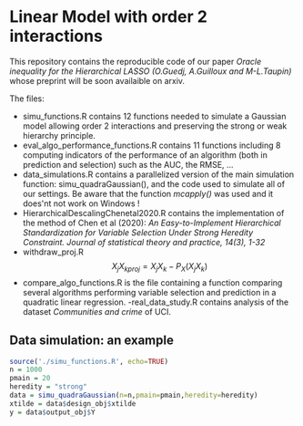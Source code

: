 # Linear Model with order 2 interactions
This repository contains the reproducible code of our paper *Oracle inequality for the Hierarchical LASSO (O.Guedj, A.Guilloux and M-L.Taupin)* whose preprint will be soon availaible on arxiv.

The files:
- simu_functions.R contains 12 functions needed to simulate a Gaussian model allowing order 2 interactions and preserving the strong or weak hierarchy principle.
- eval_algo_performance_functions.R contains 11 functions including 8 computing indicators of the performance of an algorithm (both in prediction and selection) such as the AUC, the RMSE, ...
- data_simulations.R contains a parallelized version of the main simulation function: simu_quadraGaussian(), and the code used to simulate all of our settings. Be aware that the function _mcapply()_ was used and it does'nt not work on Windows !
- HierarchicalDescalingChenetal2020.R contains the implementation of the method of Chen et al (2020): *An Easy-to-Implement Hierarchical Standardization for Variable Selection Under Strong Heredity Constraint. Journal of statistical theory and practice, 14(3), 1-32*
- withdraw_proj.R $${X_jX_k}_{proj} = X_jX_k - P_{X}(X_jX_k)$$
- compare_algo_functions.R is the file containing a function comparing several algorithms performing variable selection and prediction in a quadratic linear regression.
-real_data_study.R contains analysis of the dataset *Communities and crime* of UCI.

## Data simulation: an example

```r
source('./simu_functions.R', echo=TRUE)
n = 1000
pmain = 20
heredity = "strong"
data = simu_quadraGaussian(n=n,pmain=pmain,heredity=heredity)
xtilde = data$design_obj$xtilde
y = data$output_obj$Y
```
